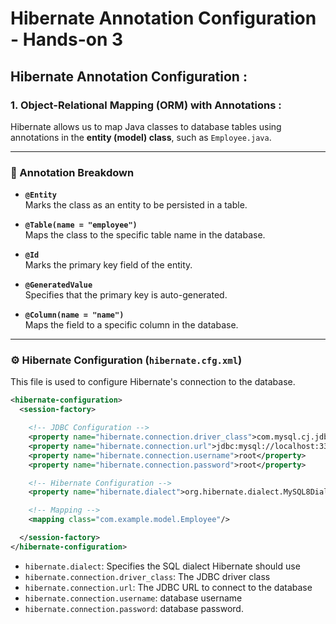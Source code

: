 
# Hibernate Annotation Configuration - Hands-on 3

##  Hibernate Annotation Configuration :

###  1. Object-Relational Mapping (ORM) with Annotations :

Hibernate allows us to map Java classes to database tables using annotations in the **entity (model) class**, such as `Employee.java`.

---

### 📌 Annotation Breakdown

- **`@Entity`**  
  Marks the class as an entity to be persisted in a table.

- **`@Table(name = "employee")`**  
  Maps the class to the specific table name in the database.

- **`@Id`**  
  Marks the primary key field of the entity.

- **`@GeneratedValue`**  
  Specifies that the primary key is auto-generated.

- **`@Column(name = "name")`**  
  Maps the field to a specific column in the database.

---

### ⚙️ Hibernate Configuration (`hibernate.cfg.xml`)

This file is used to configure Hibernate's connection to the database.

```xml
<hibernate-configuration>
  <session-factory>

    <!-- JDBC Configuration -->
    <property name="hibernate.connection.driver_class">com.mysql.cj.jdbc.Driver</property>     <!-- Driver -->
    <property name="hibernate.connection.url">jdbc:mysql://localhost:3306/testdb</property>    <!-- Connection URL -->
    <property name="hibernate.connection.username">root</property>                             <!-- Username -->
    <property name="hibernate.connection.password">root</property>                             <!-- Password -->

    <!-- Hibernate Configuration -->
    <property name="hibernate.dialect">org.hibernate.dialect.MySQL8Dialect</property>          <!-- Dialect -->

    <!-- Mapping -->
    <mapping class="com.example.model.Employee"/>

  </session-factory>
</hibernate-configuration>
```

- `hibernate.dialect`: Specifies the SQL dialect Hibernate should use 
- `hibernate.connection.driver_class`: The JDBC driver class
- `hibernate.connection.url`: The JDBC URL to connect to the database
- `hibernate.connection.username`: database username
- `hibernate.connection.password`: database password.

